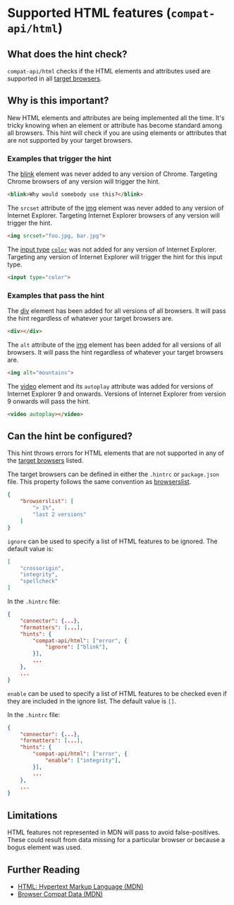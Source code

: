 # Supported HTML features (`compat-api/html`)

## What does the hint check?

`compat-api/html` checks if the HTML elements and attributes used are
supported in all [target browsers][browser-context].

## Why is this important?

New HTML elements and attributes are being implemented all the time.
It's tricky knowing when an element or attribute has become standard
among all browsers. This hint will check if you are using elements or
attributes that are not supported by your target browsers.

### Examples that **trigger** the hint

The [blink][blink] element was never added to any version of Chrome.
Targeting Chrome browsers of any version will trigger the hint.

```html
<blink>Why would somebody use this?</blink>
```

The `srcset` attribute of the [img][img] element was never
added to any version of Internet Explorer. Targeting
Internet Explorer browsers of any version will trigger the hint.

```html
<img srcset="foo.jpg, bar.jpg">
```

The [input type][input-type] [`color`][input-type-color] was not added for any
version of Internet Explorer. Targeting any version of Internet Explorer
will trigger the hint for this input type.

```html
<input type="color">
```

### Examples that **pass** the hint

The [div][div] element has been added for all versions of all browsers.
It will pass the hint regardless of whatever your target browsers are.

```html
<div></div>
```

The `alt` attribute of the [img][img] element has been added for all versions
of all browsers. It will pass the hint regardless of whatever your target
browsers are.

```html
<img alt="mountains">
```

The [video][video] element and its `autoplay` attribute was added for versions
of Internet Explorer 9 and onwards. Versions of Internet Explorer from version
9 onwards will pass the hint.

```html
<video autoplay></video>
```

## Can the hint be configured?

This hint throws errors for HTML elements that are not supported in any of the
[target browsers][target-browsers] listed.

The target browsers can be defined in either the `.hintrc` or
`package.json` file.
This property follows the same convention as [browserslist][browserslist].

```json
{
    "browserslist": [
        "> 1%",
        "last 2 versions"
    ]
}
```

`ignore` can be used to specify a list of HTML features to be ignored. The
default value is:

```json
[
    "crossorigin",
    "integrity",
    "spellcheck"
]
```

In the `.hintrc` file:

```json
{
    "connector": {...},
    "formatters": [...],
    "hints": {
        "compat-api/html": ["error", {
            "ignore": ["blink"],
        }],
        ...
    },
    ...
}
```

`enable` can be used to specify a list of HTML features to be checked even if
they are included in the ignore list. The default value is `[]`.

In the `.hintrc` file:

```json
{
    "connector": {...},
    "formatters": [...],
    "hints": {
        "compat-api/html": ["error", {
            "enable": ["integrity"],
        }],
        ...
    },
    ...
}
```

## Limitations

HTML features not represented in MDN will pass to avoid false-positives.
These could result from data missing for a particular browser or because a
bogus element was used.

## Further Reading

* [HTML: Hypertext Markup Language (MDN)][docmdn]
* [Browser Compat Data (MDN)][browser-compat]

<!-- Link labels: -->

[blink]: https://developer.mozilla.org/en-US/docs/Web/HTML/Element/blink
[img]: https://developer.mozilla.org/en-US/docs/Web/HTML/Element/img
[video]: https://developer.mozilla.org/en-US/docs/Web/HTML/Element/video
[div]: https://developer.mozilla.org/en-US/docs/Web/HTML/Element/div
[input-type-color]: https://developer.mozilla.org/en-US/docs/Web/HTML/Element/input/color
[input-type]: https://developer.mozilla.org/en-US/docs/Web/HTML/Element/input
[global-attr]: https://developer.mozilla.org/en-US/docs/Web/HTML/Global_attributes
[docmdn]: https://developer.mozilla.org/en-US/docs/Web/HTML
[browser-compat]: https://github.com/mdn/browser-compat-data
[browser-context]: https://webhint.io/docs/user-guide/configuring-webhint/browser-context/
[browserslist]: https://github.com/browserslist/browserslist#readme
[target-browsers]: https://webhint.io/docs/user-guide/configuring-webhint/browser-context/
